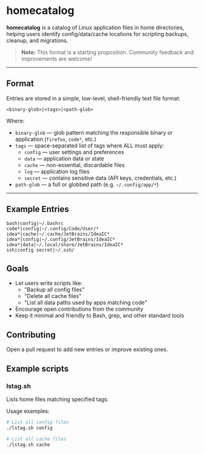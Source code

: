 # homecatalog

**homecatalog** is a catalog of Linux application files in home directories, helping users identify config/data/cache locations for scripting backups, cleanup, and migrations.

> **Note:** This format is a starting proposition. Community feedback and improvements are welcome!

---

## Format

Entries are stored in a simple, low-level, shell-friendly text file format:

`<binary-glob>|<tags>|<path-glob>`

Where:
- `binary-glob` — glob pattern matching the responsible binary or application (`firefox`, `code*`, etc.)
- `tags` — space-separated list of tags where ALL must apply:
  - `config` — user settings and preferences
  - `data` — application data or state
  - `cache` — non-essential, discardable files
  - `log` — application log files
  - `secret` — contains sensitive data (API keys, credentials, etc.)
- `path-glob` — a full or globbed path (e.g. `~/.config/app/*`)

---

## Example Entries

```text
bash|config|~/.bashrc
code*|config|~/.config/Code/User/*
idea*|cache|~/.cache/JetBrains/IdeaIC*
idea*|config|~/.config/JetBrains/IdeaIC*
idea*|data|~/.local/share/JetBrains/IdeaIC*
ssh|config secret|~/.ssh/
```

## Goals

- Let users write scripts like:
  - "Backup all config files"
  - "Delete all cache files"
  - "List all data paths used by apps matching code"
- Encourage open contributions from the community
- Keep it minimal and friendly to Bash, grep, and other standard tools


## Contributing

Open a pull request to add new entries or improve existing ones.

## Example scripts

### lstag.sh

Lists home files matching specified tags:

Usage examples:
```bash
# List all config files
./lstag.sh config

# List all cache files
./lstag.sh cache
```